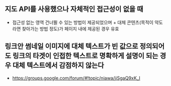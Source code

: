 지도 API를 사용했으나 자체적인 접근성이 없을 때
------------------------------------------------
  * 접근성 없는 영역 건너뛸 수 있는 방법이 제공되었으며 + 대체 콘텐츠(목적이 약도라면 찾아가는 방법 정도)가 페이지 내에 제공된 경우 유효

링크안 썸네일 이미지에 대체 텍스트가 빈 값으로 정의되어도 링크의 타겟이 인접한 텍스트로 명확하게 설명이 되는 경우 대체 텍스트에서 감점하지 않는다
-------------------------------------------------------------------------------------------------------------------------------------------------
  * https://groups.google.com/forum/#!topic/niawa/jiSgaQ9xK_I
